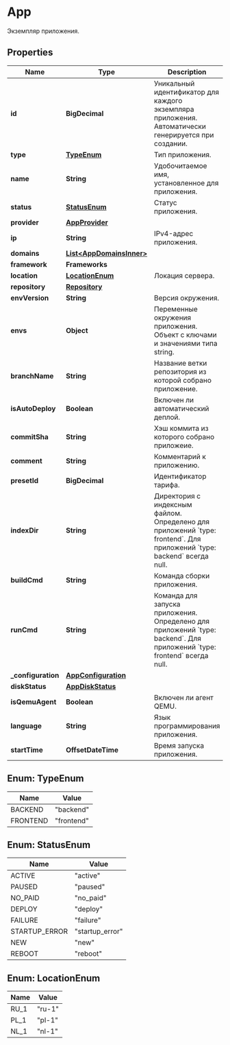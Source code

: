 

# App

Экземпляр приложения.

## Properties

| Name | Type | Description | Notes |
|------------ | ------------- | ------------- | -------------|
|**id** | **BigDecimal** | Уникальный идентификатор для каждого экземпляра приложения. Автоматически генерируется при создании. |  |
|**type** | [**TypeEnum**](#TypeEnum) | Тип приложения. |  |
|**name** | **String** | Удобочитаемое имя, установленное для приложения. |  |
|**status** | [**StatusEnum**](#StatusEnum) | Статус приложения. |  |
|**provider** | [**AppProvider**](AppProvider.md) |  |  |
|**ip** | **String** | IPv4-адрес приложения. |  |
|**domains** | [**List&lt;AppDomainsInner&gt;**](AppDomainsInner.md) |  |  |
|**framework** | **Frameworks** |  |  |
|**location** | [**LocationEnum**](#LocationEnum) | Локация сервера. |  |
|**repository** | [**Repository**](Repository.md) |  |  |
|**envVersion** | **String** | Версия окружения. |  |
|**envs** | **Object** | Переменные окружения приложения. Объект с ключами и значениями типа string. |  |
|**branchName** | **String** | Название ветки репозитория из которой собрано приложение. |  |
|**isAutoDeploy** | **Boolean** | Включен ли автоматический деплой. |  |
|**commitSha** | **String** | Хэш коммита из которого собрано приложеие. |  |
|**comment** | **String** | Комментарий к приложению. |  |
|**presetId** | **BigDecimal** | Идентификатор тарифа. |  |
|**indexDir** | **String** | Директория с индексным файлом. Определено для приложений &#x60;type: frontend&#x60;. Для приложений &#x60;type: backend&#x60; всегда null. |  |
|**buildCmd** | **String** | Команда сборки приложения. |  |
|**runCmd** | **String** | Команда для запуска приложения. Определено для приложений &#x60;type: backend&#x60;. Для приложений &#x60;type: frontend&#x60; всегда null. |  |
|**_configuration** | [**AppConfiguration**](AppConfiguration.md) |  |  |
|**diskStatus** | [**AppDiskStatus**](AppDiskStatus.md) |  |  |
|**isQemuAgent** | **Boolean** | Включен ли агент QEMU. |  |
|**language** | **String** | Язык программирования приложения. |  |
|**startTime** | **OffsetDateTime** | Время запуска приложения. |  |



## Enum: TypeEnum

| Name | Value |
|---- | -----|
| BACKEND | &quot;backend&quot; |
| FRONTEND | &quot;frontend&quot; |



## Enum: StatusEnum

| Name | Value |
|---- | -----|
| ACTIVE | &quot;active&quot; |
| PAUSED | &quot;paused&quot; |
| NO_PAID | &quot;no_paid&quot; |
| DEPLOY | &quot;deploy&quot; |
| FAILURE | &quot;failure&quot; |
| STARTUP_ERROR | &quot;startup_error&quot; |
| NEW | &quot;new&quot; |
| REBOOT | &quot;reboot&quot; |



## Enum: LocationEnum

| Name | Value |
|---- | -----|
| RU_1 | &quot;ru-1&quot; |
| PL_1 | &quot;pl-1&quot; |
| NL_1 | &quot;nl-1&quot; |



